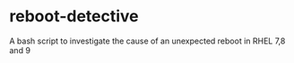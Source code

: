 # reboot-detective
A bash script to investigate the cause of an unexpected reboot in RHEL 7,8 and 9
